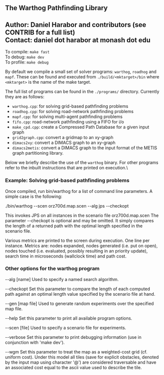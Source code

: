 ## The Warthog Pathfinding Library 
**Author:** Daniel Harabor and contributors (see CONTRIB for a full list)  
**Contact:** daniel dot harabor at monash dot edu  
---

To compile: `make fast`  
To debug: `make dev`  
To profile: `make debug`  

By default we compile a small set of solver programs: `warthog`, `roadhog` and `mapf`. These can be found and executed from 
`./build/<mktarget>/bin` where `<mktarget>` is the name of the make target.

The full list of programs can be found in the `./programs/` directory. Currently 
they are as follows:

- `warthog.cpp`: for solving grid-based pathfinding problems
- `roadhog.cpp`: for solving road-network pathfinding problems
- `mapf.cpp`: for solving multi-agent pathfinding problems
- `fifo.cpp`: road-network pathfinding using a FIFO for i/o
- `make_cpd.cpp`: create a Compressed Path Database for a given input graph
- `grid2graph.cpp`: convert a gridmap to an xy-graph
- `dimacs2xy`: convert a DIMACS graph to an xy-graph
- `dimacs2metis`: convert a DIMACS graph to the input format of the METIS 
graph partitioning library.

Below we briefly describe the use of the `warthog` binary. For other programs 
refer to the inbuilt instructions that are printed on execution.\

### Example: Solving grid-based pathfinding problems 

Once compiled, run bin/warthog for a list of command line parameters. 
A simple case is the following:

./bin/warthog --scen orz700d.map.scen --alg jps --checkopt

This invokes JPS on all instances in the scenario file orz700d.map.scen
The parameter --checkopt is optional and may be omitted. It simply
compares the length of a returned path with the optimal length specified
in the scenario file.

Various metrics are printed to the screen during execution. One line per instance.
Metrics are: nodes expanded, nodes generated (i.e. put on open), nodes touched
(i.e. evaluated, possibly resulting in an priority update), search time 
in microseconds (wallclock time) and path cost.

### Other options for the warthog program 

--alg [name]
Used to specify a named search algorithm.

--checkopt
Set this parameter to compare the length of each computed path against an
optimal length value specified by the scenario file at hand.

--gen [map file]
Used to generate random experiments over the specified map file.

--help
Set this parameter to print all available program options.

--scen [file]
Used to specify a scenario file for experiments.

--verbose
Set this parameter to print debugging information (use in conjunction with 
'make dev').

--wgm
Set this parameter to treat the map as a weighted-cost grid 
(cf. uniform cost). Under this model all tiles (save for explicit obstacles,
denoted by the input map using character '@') are considered traversable and 
have an associated cost equal to the ascii value used to describe the tile.
